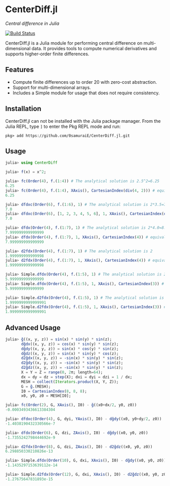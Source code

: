 # CenterDiff.jl

*Central difference in Julia*

[![Build Status](https://github.com/0samuraiE/CenterDiff.jl/actions/workflows/CI.yml/badge.svg?branch=master)](https://github.com/0samuraiE/CenterDiff.jl/actions/workflows/CI.yml?query=branch%3Amaster)

CenterDiff.jl is a Julia module for performing central difference on multi-dimensional data. It provides tools to compute numerical derivatives and supports higher-order finite differences.

## Features

- Compute finite differences up to order 20 with zero-cost abstraction.
- Support for multi-dimensional arrays.
- Includes a Simple module for usage that does not require consistency.

## Installation

CenterDiff.jl can not be installed with the Julia package manager. From the Julia REPL, type `]` to
enter the Pkg REPL mode and run:
```
pkg> add https://github.com/0samuraiE/CenterDiff.jl.git
```

## Usage
```julia
julia> using CenterDiff

julia> f(x) = x^2;

julia> fc(Order(4), f.(1:4)) # The analytical solution is 2.5^2=6.25
6.25
julia> fc(Order(4), f.(1:4), XAxis(), CartesianIndex(div(4, 2))) # equivalent
6.25

julia> dfdxc(Order(6), f.(1:6), 1) # The analytical solution is 2*3.5=7.0
7.0
julia> dfdxc(Order(6), [1, 2, 3, 4, 5, 6], 1, XAxis(), CartesianIndex(div(6, 2))) # equivalent
7.0

julia> dfdx(Order(4), f.(1:7), 1) # The analytical solution is 2*4.0=8.0
7.999999999999999
julia> dfdx(Order(4), f.(1:7), 1, XAxis(), CartesianIndex(4)) # equivalent
7.999999999999999

julia> d2fdx(Order(4), f.(1:7), 1) # The analytical solution is 2
1.999999999999998
julia> d2fdx(Order(4), f.(1:7), 1, XAxis(), CartesianIndex(4)) # equivalent
1.999999999999998

julia> Simple.dfdx(Order(4), f.(1:5), 1) # The analytical solution is 2*3.0=6.0
5.999999999999999
julia> Simple.dfdx(Order(4), f.(1:5), 1, XAxis(), CartesianIndex(3)) # equivalent
5.999999999999999

julia> Simple.d2fdx(Order(4), f.(1:5), 1) # The analytical solution is 2
1.9999999999999991
julia> Simple.d2fdx(Order(4), f.(1:5), 1, XAxis(), CartesianIndex(3)) # equivalent
1.9999999999999991
```

## Advanced Usage
```julia
julia> g̃((x, y, z)) = sin(x) * sin(y) * sin(z);
       dg̃dx((x, y, z)) = cos(x) * sin(y) * sin(z);
       dg̃dy((x, y, z)) = sin(x) * cos(y) * sin(z);
       dg̃dz((x, y, z)) = sin(x) * sin(y) * cos(z);
       d2g̃dx((x, y, z)) = -sin(x) * sin(y) * sin(z);
       d2g̃dy((x, y, z)) = -sin(x) * sin(y) * sin(z);
       d2g̃dz((x, y, z)) = -sin(x) * sin(y) * sin(z);
       X = Y = Z = range(0, 2π; length=64);
       dx = dy = dz = step(X); dxi = dyi = dzi = 1 / dx;
       MESH = collect(Iterators.product(X, Y, Z));
       G = g̃.(MESH);
       I0 = CartesianIndex(8, 8, 8);
       x0, y0, z0 = MESH[I0];

julia> fc(Order(2), G, XAxis(), I0) - g̃((x0+dx/2, y0, z0))
-0.0003493436613384304

julia> dfdxc(Order(4), G, dyi, YAxis(), I0) - dg̃dy((x0, y0+dy/2, z0))
-1.4038190432330566e-7

julia> dfdx(Order(6), G, dzi, ZAxis(), I0) - dg̃dy((x0, y0, z0))
-1.7355242798444692e-9

julia> d2fdx(Order(8), G, dzi, ZAxis(), I0) - d2g̃dz((x0, y0, z0))
6.298850330210826e-13

julia> Simple.dfdx(Order(10), G, dxi, XAxis(), I0) - dg̃dy((x0, y0, z0))
-1.1435297153639112e-14

julia> Simple.d2fdx(Order(12), G, dxi, XAxis(), I0) - d2g̃dz((x0, y0, z0))
-1.27675647831893e-15
```
